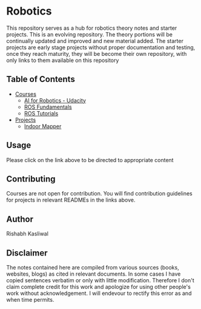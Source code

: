# Robotics
This repository serves as a hub for robotics theory notes and starter projects. This is an evolving repository. The theory portions will be continually updated and improved and new material added. The starter projects are early stage projects without proper documentation and testing, once they reach maturity, they will be become their own repository, with only links to them available on this repository

## Table of Contents
- [Courses](Courses)
  - [AI for Robotics - Udacity](Courses/AIForRobotics/Notes.md)
  - [ROS Fundamentals](Courses/ROS/Notes.md)
  - [ROS Tutorials](Courses/ROS/Tutorials.md)
- [Projects](Projects)
  - [Indoor Mapper](Projects/IndoorMapper/README.md)

## Usage
Please click on the link above to be directed to appropriate content

## Contributing
Courses are not open for contribution. You will find contribution guidelines for projects in relevant READMEs in the links above. 

## Author 
Rishabh Kasliwal

## Disclaimer
The notes contained here are compiled from various sources (books, websites, blogs) as cited in relevant documents. In some cases I have copied sentences verbatim or only with little modification. Therefore I don't claim complete credit for this work and apologize for using other people's work without acknowledgement. I will endevour to rectify this error as and when time permits. 

